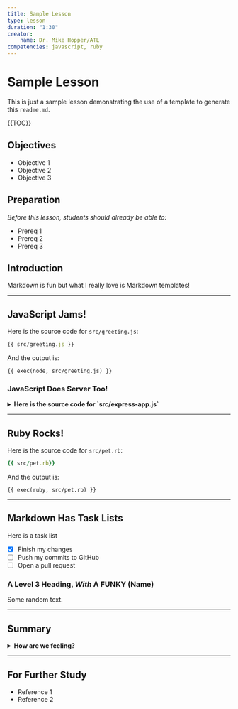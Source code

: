 ```yaml
---
title: Sample Lesson
type: lesson
duration: "1:30"
creator:
    name: Dr. Mike Hopper/ATL
competencies: javascript, ruby
---
```


# Sample Lesson

This is just a sample lesson demonstrating the use of a template to generate this `readme.md`.

{{TOC}}

## Objectives
* Objective 1
* Objective 2
* Objective 3

## Preparation
*Before this lesson, students should already be able to:*

* Prereq 1
* Prereq 2
* Prereq 3

## Introduction

Markdown is fun but what I really love is Markdown templates!

---

## JavaScript Jams!

Here is the source code for `src/greeting.js`:

```javascript
{{ src/greeting.js }}
```

And the output is:

```
{{ exec(node, src/greeting.js) }}
```

### JavaScript Does Server Too!

<details>
  <summary><strong>Here is the source code for `src/express-app.js`</strong></summary>

```javascript
{{ src/express-app.js }}
```
</details>

---

## Ruby Rocks!

Here is the source code for `src/pet.rb`:

```ruby
{{ src/pet.rb}}
```

And the output is:

```
{{ exec(ruby, src/pet.rb) }}
```

---

## Markdown Has Task Lists

Here is a task list

- [x] Finish my changes
- [ ] Push my commits to GitHub
- [ ] Open a pull request

### A Level 3 Heading, *With* A __FUNKY__ (Name)

Some random text.

---

## Summary

<details>
  <summary><strong>How are we feeling?</strong></summary>
  > Feeling great, thanks for asking!
</details>

---

## For Further Study

* Reference 1
* Reference 2
